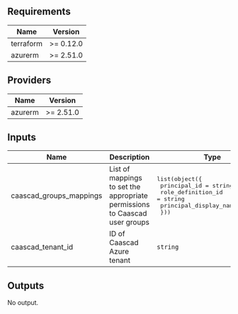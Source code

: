 ## Requirements

| Name | Version |
|------|---------|
| terraform | >= 0.12.0 |
| azurerm | >= 2.51.0 |

## Providers

| Name | Version |
|------|---------|
| azurerm | >= 2.51.0 |

## Inputs

| Name | Description | Type | Default | Required |
|------|-------------|------|---------|:--------:|
| caascad\_groups\_mappings | List of mappings to set the appropriate permissions to Caascad user groups | <pre>list(object({<br>    principal_id           = string<br>    role_definition_id     = string<br>    principal_display_name = string<br>  }))</pre> | n/a | yes |
| caascad\_tenant\_id | ID of Caascad Azure tenant | `string` | n/a | yes |

## Outputs

No output.
